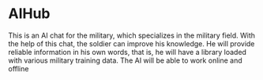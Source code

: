 # AIHub
This is an AI chat for the military, which specializes in the military field. With the help of this chat, the soldier can improve his knowledge. He will provide reliable information in his own words, that is, he will have a library loaded with various military training data. The AI ​​will be able to work online and offline